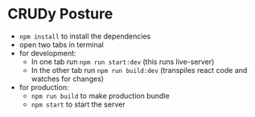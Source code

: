 # CRUDy Posture

- `npm install` to install the dependencies
- open two tabs in terminal
- for development:
  - In one tab run `npm run start:dev` (this runs live-server)
  - In the other tab run `npm run build:dev` (transpiles react code and watches for changes)
- for production:
  - `npm run build` to make production bundle
  - `npm start` to start the server
